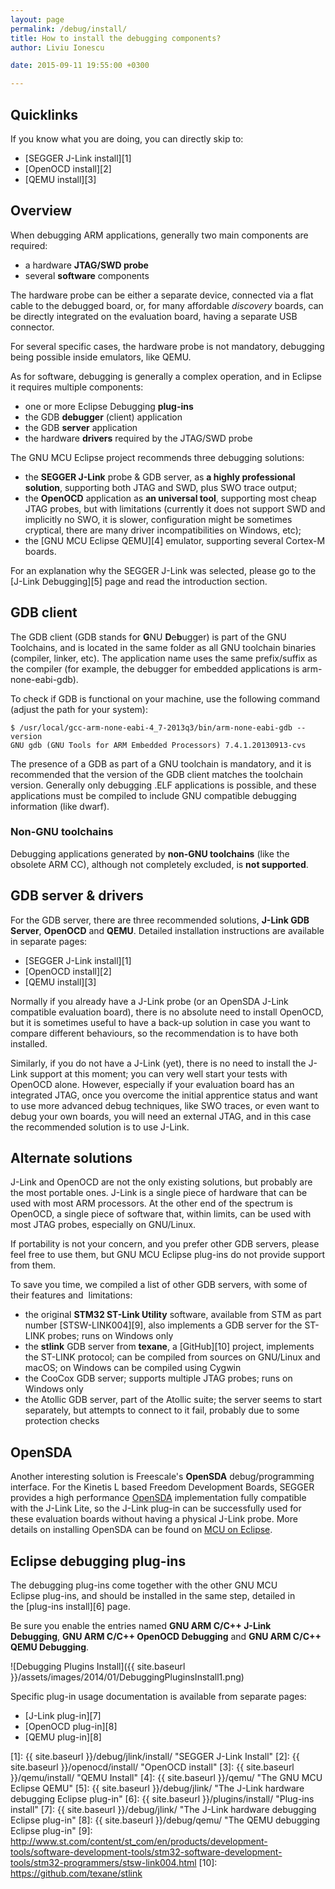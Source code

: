 ```yaml
---
layout: page
permalink: /debug/install/
title: How to install the debugging components?
author: Liviu Ionescu

date: 2015-09-11 19:55:00 +0300

---
```


## Quicklinks

If you know what you are doing, you can directly skip to:

* [SEGGER J-Link install][1]
* [OpenOCD install][2]
* [QEMU install][3]

## Overview

When debugging ARM applications, generally two main components are required:

* a hardware **JTAG/SWD probe**
* several **software** components

The hardware probe can be either a separate device, connected via a flat cable to the debugged board, or, for many affordable *discovery* boards, can be directly integrated on the evaluation board, having a separate USB connector.

For several specific cases, the hardware probe is not mandatory, debugging being possible inside emulators, like QEMU.

As for software, debugging is generally a complex operation, and in Eclipse it requires multiple components:

* one or more Eclipse Debugging **plug-ins**
* the GDB **debugger** (client) application
* the GDB **server** application
* the hardware **drivers** required by the JTAG/SWD probe

The GNU MCU Eclipse project recommends three debugging solutions:

* the **SEGGER J-Link** probe & GDB server, as **a highly professional solution**, supporting both JTAG and SWD, plus SWO trace output;
* the **OpenOCD** application as **an universal tool**, supporting most cheap JTAG probes, but with limitations (currently it does not support SWD and implicitly no SWO, it is slower, configuration might be sometimes cryptical, there are many driver incompatibilities on Windows, etc);
* the [GNU MCU Eclipse QEMU][4] emulator, supporting several Cortex-M boards.

For an explanation why the SEGGER J-Link was selected, please go to the [J-Link Debugging][5] page and read the introduction section.

## GDB client

The GDB client (GDB stands for **G**NU **D**e**b**ugger) is part of the GNU Toolchains, and is located in the same folder as all GNU toolchain binaries (compiler, linker, etc). The application name uses the same prefix/suffix as the compiler (for example, the debugger for embedded applications is arm-none-eabi-gdb).

To check if GDB is functional on your machine, use the following command (adjust the path for your system):

	$ /usr/local/gcc-arm-none-eabi-4_7-2013q3/bin/arm-none-eabi-gdb --version
	GNU gdb (GNU Tools for ARM Embedded Processors) 7.4.1.20130913-cvs

The presence of a GDB as part of a GNU toolchain is mandatory, and it is recommended that the version of the GDB client matches the toolchain version. Generally only debugging .ELF applications is possible, and these applications must be compiled to include GNU compatible debugging information (like dwarf).

### Non-GNU toolchains

Debugging applications generated by **non-GNU toolchains** (like the obsolete ARM CC), although not completely excluded, is **not supported**.

## GDB server & drivers

For the GDB server, there are three recommended solutions, **J-Link GDB Server**,  **OpenOCD** and **QEMU**. Detailed installation instructions are available in separate pages:

* [SEGGER J-Link install][1]
* [OpenOCD install][2]
* [QEMU install][3]

Normally if you already have a J-Link probe (or an OpenSDA J-Link compatible evaluation board), there is no absolute need to install OpenOCD, but it is sometimes useful to have a back-up solution in case you want to compare different behaviours, so the recommendation is to have both installed.

Similarly, if you do not have a J-Link (yet), there is no need to install the J-Link support at this moment; you can very well start your tests with OpenOCD alone. However, especially if your evaluation board has an integrated JTAG, once you overcome the initial apprentice status and want to use more advanced debug techniques, like SWO traces, or even want to debug your own boards, you will need an external JTAG, and in this case the recommended solution is to use J-Link.

## Alternate solutions

J-Link and OpenOCD are not the only existing solutions, but probably are the most portable ones. J-Link is a single piece of hardware that can be used with most ARM processors. At the other end of the spectrum is OpenOCD, a single piece of software that, within limits, can be used with most JTAG probes, especially on GNU/Linux.

If portability is not your concern, and you prefer other GDB servers, please feel free to use them, but GNU MCU Eclipse plug-ins do not provide support from them.

To save you time, we compiled a list of other GDB servers, with some of their features and  limitations:

* the original **STM32 ST-Link Utility** software, available from STM as part number [STSW-LINK004][9], also implements a GDB server for the ST-LINK probes; runs on Windows only
* the **stlink** GDB server from **texane**, a [GitHub][10] project, implements the ST-LINK protocol; can be compiled from sources on GNU/Linux and macOS; on Windows can be compiled using Cygwin
* the CooCox GDB server; supports multiple JTAG probes; runs on Windows only
* the Atollic GDB server, part of the Atollic suite; the server seems to start separately, but attempts to connect to it fail, probably due to some protection checks

## OpenSDA

Another interesting solution is Freescale's **OpenSDA** debug/programming interface. For the Kinetis L based Freedom Development Boards, SEGGER provides a high performance [OpenSDA](https://www.segger.com/products/debug-probes/j-link/models/other-j-links/opensda-sda-v2/) implementation fully compatible with the J-Link Lite, so the J-Link plug-in can be successfully used for these evaluation boards without having a physical J-Link probe. More details on installing OpenSDA can be found on [MCU on Eclipse](http://mcuoneclipse.com/2013/05/16/freedom-board-with-segger-opensda-debug-firmware/).

## Eclipse debugging plug-ins

The debugging plug-ins come together with the other GNU MCU Eclipse plug-ins, and should be installed in the same step, detailed in the [plug-ins install][6] page.

Be sure you enable the entries named **GNU ARM C/C++ J-Link Debugging**, **GNU ARM C/C++ OpenOCD Debugging** and **GNU ARM C/C++ QEMU Debugging**.

![Debugging Plugins Install]({{ site.baseurl }}/assets/images/2014/01/DebuggingPluginsInstall1.png)

Specific plug-in usage documentation is available from separate pages:

* [J-Link plug-in][7]
* [OpenOCD plug-in][8]
* [QEMU plug-in][8]



 [1]: {{ site.baseurl }}/debug/jlink/install/ "SEGGER J-Link Install"
 [2]: {{ site.baseurl }}/openocd/install/ "OpenOCD install"
 [3]: {{ site.baseurl }}/qemu/install/ "QEMU Install"
 [4]: {{ site.baseurl }}/qemu/ "The GNU MCU Eclipse QEMU"
 [5]: {{ site.baseurl }}/debug/jlink/ "The J-Link hardware debugging Eclipse plug-in"
 [6]: {{ site.baseurl }}/plugins/install/ "Plug-ins install"
 [7]: {{ site.baseurl }}/debug/jlink/ "The J-Link hardware debugging Eclipse plug-in"
 [8]: {{ site.baseurl }}/debug/qemu/ "The QEMU debugging Eclipse plug-in"
 [9]: http://www.st.com/content/st_com/en/products/development-tools/software-development-tools/stm32-software-development-tools/stm32-programmers/stsw-link004.html
 [10]: https://github.com/texane/stlink

